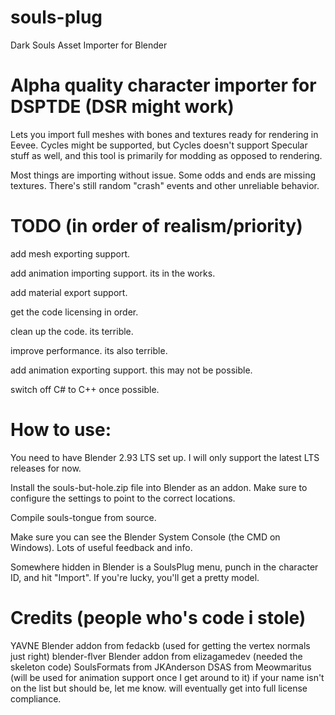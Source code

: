 # souls-plug
Dark Souls Asset Importer for Blender

# Alpha quality character importer for DSPTDE (DSR might work)
Lets you import full meshes with bones and textures ready for rendering in Eevee. Cycles might be supported, but Cycles doesn't support Specular stuff as well, and this tool is primarily for modding as opposed to rendering.

Most things are importing without issue. Some odds and ends are missing textures. There's still random "crash" events and other unreliable behavior.

# TODO (in order of realism/priority)
add mesh exporting support.

add animation importing support. its in the works.

add material export support.

get the code licensing in order.

clean up the code. its terrible.

improve performance. its also terrible.

add animation exporting support. this may not be possible.

switch off C# to C++ once possible.

# How to use:
You need to have Blender 2.93 LTS set up. I will only support the latest LTS releases for now.

Install the souls-but-hole.zip file into Blender as an addon. Make sure to configure the settings to point to the correct locations.

Compile souls-tongue from source.

Make sure you can see the Blender System Console (the CMD on Windows). Lots of useful feedback and info.

Somewhere hidden in Blender is a SoulsPlug menu, punch in the character ID, and hit "Import". If you're lucky, you'll get a pretty model.

# Credits (people who's code i stole)
YAVNE Blender addon from fedackb (used for getting the vertex normals just right)
blender-flver Blender addon from elizagamedev (needed the skeleton code)
SoulsFormats from JKAnderson
DSAS from Meowmaritus (will be used for animation support once I get around to it)
if your name isn't on the list but should be, let me know. will eventually get into full license compliance.
